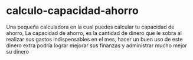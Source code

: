 # calculo-capacidad-ahorro
Una pequeña calculadora en la cual puedes calcular tu capacidad de ahorro, La capacidad de ahorro, es la cantidad de dinero que le sobra al realizar sus gastos indispensables en el mes, hacer un buen uso de este dinero extra podría lograr mejorar sus finanzas y administrar mucho mejor su dinero
